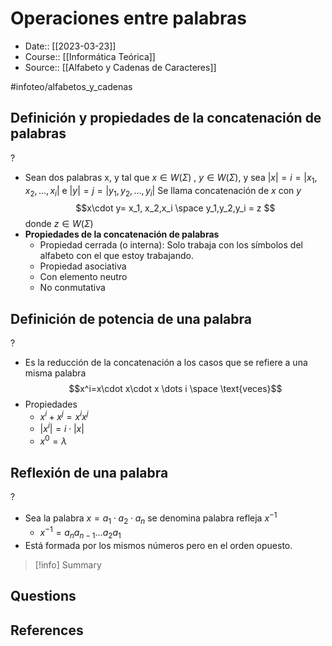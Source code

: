 # Operaciones entre palabras

- Date:: [[2023-03-23]]
- Course:: [[Informática Teórica]]
- Source:: [[Alfabeto y Cadenas de Caracteres]]

#infoteo/alfabetos_y_cadenas 

## Definición y propiedades de la concatenación de palabras
?
- Sean dos palabras x, y tal que $x\in W (\Sigma)$ , $y\in W (\Sigma)$, y sea
	$|x|=i=|x_1,x_2,\dots, x_i|$  e $|y|=j=|y_1,y_2,\dots, y_i|$
	Se llama concatenación de $x$ con $y$
	$$x\cdot y= x_1, x_2,x_i \space y_1,y_2,y_i = z $$ donde $z\in W(\Sigma)$
- **Propiedades de la concatenación de palabras**
	- Propiedad cerrada (o interna): Solo trabaja con los símbolos del alfabeto con el que estoy trabajando.
	- Propiedad asociativa
	- Con elemento neutro
	- No conmutativa

## Definición de potencia de una palabra
?
- Es la reducción de la concatenación a los casos que se refiere a una misma palabra$$x^i=x\cdot x\cdot x \dots i \space \text{veces}$$
- Propiedades
	- $x^i+x^j=x^ix^j$
	- $|x^i|= i \cdot |x|$
	- $x^0=\lambda$

## Reflexión de una palabra
?
- Sea la palabra $x=a_1\cdot a_2\cdot a_n$ se denomina palabra refleja $x^{-1}$
	- $x^{-1}= a_{n}a_{n-1}\dots a_{2} a_1$
- Está formada por los mismos números pero en el orden opuesto.




>[!info] Summary
>



## Questions




## References


